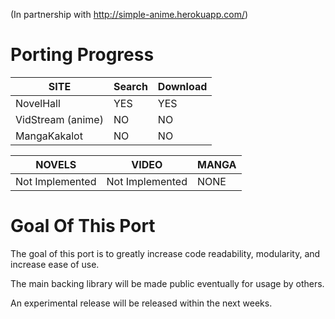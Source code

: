 (In partnership with http://simple-anime.herokuapp.com/)


# Porting Progress

| SITE              | Search | Download |
|-------------------|--------|----------|
| NovelHall         | YES    | YES      |
| VidStream (anime) | NO     | NO       |
| MangaKakalot      | NO     | NO       |

| NOVELS          | VIDEO           | MANGA |
|-----------------|-----------------|-------|
| Not Implemented | Not Implemented | NONE  |

# Goal Of This Port
The goal of this port is to greatly increase code readability, modularity, and increase ease of use.

The main backing library will be made public eventually for usage by others.

An experimental release will be released within the next weeks.